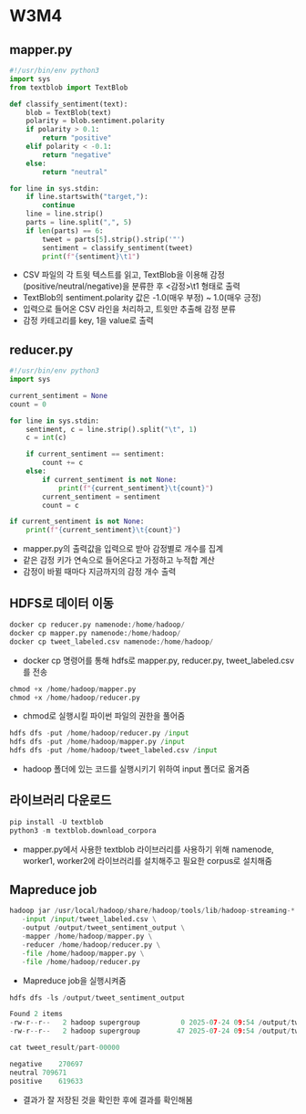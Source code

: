 # W3M4

## mapper.py

```python
#!/usr/bin/env python3
import sys
from textblob import TextBlob

def classify_sentiment(text):
    blob = TextBlob(text)
    polarity = blob.sentiment.polarity
    if polarity > 0.1:
        return "positive"
    elif polarity < -0.1:
        return "negative"
    else:
        return "neutral"

for line in sys.stdin:
    if line.startswith("target,"):
        continue
    line = line.strip()
    parts = line.split(",", 5)
    if len(parts) == 6:
        tweet = parts[5].strip().strip('"')
        sentiment = classify_sentiment(tweet)
        print(f"{sentiment}\t1")
```

- CSV 파일의 각 트윗 텍스트를 읽고, TextBlob을 이용해 감정(positive/neutral/negative)을 분류한 후 <감정>\t1 형태로 출력
- TextBlob의 sentiment.polarity 값은 -1.0(매우 부정) ~ 1.0(매우 긍정)
- 입력으로 들어온 CSV 라인을 처리하고, 트윗만 추출해 감정 분류
- 감정 카테고리를 key, 1을 value로 출력

## reducer.py

```python
#!/usr/bin/env python3
import sys

current_sentiment = None
count = 0

for line in sys.stdin:
    sentiment, c = line.strip().split("\t", 1)
    c = int(c)

    if current_sentiment == sentiment:
        count += c
    else:
        if current_sentiment is not None:
            print(f"{current_sentiment}\t{count}")
        current_sentiment = sentiment
        count = c

if current_sentiment is not None:
    print(f"{current_sentiment}\t{count}")
```

- mapper.py의 출력값을 입력으로 받아 감정별로 개수를 집계
- 같은 감정 키가 연속으로 들어온다고 가정하고 누적합 계산
- 감정이 바뀔 때마다 지금까지의 감정 개수 출력

## HDFS로 데이터 이동

```python
docker cp reducer.py namenode:/home/hadoop/ 
docker cp mapper.py namenode:/home/hadoop/   
docker cp tweet_labeled.csv namenode:/home/hadoop/ 
```

- docker cp 명령어를 통해 hdfs로 mapper.py, reducer.py, tweet_labeled.csv를 전송

```python
chmod +x /home/hadoop/mapper.py
chmod +x /home/hadoop/reducer.py
```

- chmod로 실행시킬 파이썬 파일의 권한을 풀어줌

```python
hdfs dfs -put /home/hadoop/reducer.py /input
hdfs dfs -put /home/hadoop/mapper.py /input
hdfs dfs -put /home/hadoop/tweet_labeled.csv /input
```

- hadoop 폴더에 있는 코드를 실행시키기 위하여 input 폴더로 옮겨줌

## 라이브러리 다운로드

```python
pip install -U textblob
python3 -m textblob.download_corpora
```

- mapper.py에서 사용한 textblob 라이브러리를 사용하기 위해 namenode, worker1, worker2에 라이브러리를 설치해주고 필요한 corpus로 설치해줌

## Mapreduce job

```python
hadoop jar /usr/local/hadoop/share/hadoop/tools/lib/hadoop-streaming-*.jar \
   -input /input/tweet_labeled.csv \
   -output /output/tweet_sentiment_output \
   -mapper /home/hadoop/mapper.py \
   -reducer /home/hadoop/reducer.py \
   -file /home/hadoop/mapper.py \
   -file /home/hadoop/reducer.py
```

- Mapreduce job을 실행시켜줌

```python
hdfs dfs -ls /output/tweet_sentiment_output

Found 2 items
-rw-r--r--   2 hadoop supergroup          0 2025-07-24 09:54 /output/tweet_sentiment_output/_SUCCESS
-rw-r--r--   2 hadoop supergroup         47 2025-07-24 09:54 /output/tweet_sentiment_output/part-00000
```

```python
cat tweet_result/part-00000

negative	270697
neutral	709671
positive	619633
```

- 결과가 잘 저장된 것을 확인한 후에 결과를 확인해봄